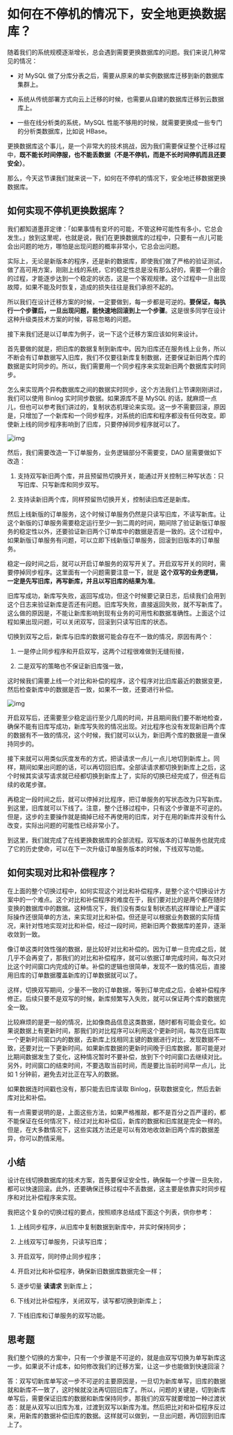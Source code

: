# 如何在不停机的情况下，安全地更换数据库？

随着我们的系统规模逐渐增长，总会遇到需要更换数据库的问题。我们来说几种常见的情况：

- 对 MySQL 做了分库分表之后，需要从原来的单实例数据库迁移到新的数据库集群上。

- 系统从传统部署方式向云上迁移的时候，也需要从自建的数据库迁移到云数据库上。

- 一些在线分析类的系统，MySQL 性能不够用的时候，就需要更换成一些专门的分析类数据库，比如说 HBase。

更换数据库这个事儿，是一个非常大的技术挑战，因为我们需要保证整个迁移过程中，**既不能长时间停服，也不能丢数据（不是不停机，而是不长时间停机而且还要安全）**。

那么，今天这节课我们就来说一下，如何在不停机的情况下，安全地迁移数据更换数据库。

## 如何实现不停机更换数据库？

我们都知道墨菲定律：「如果事情有变坏的可能，不管这种可能性有多小，它总会发生。」放到这里呢，也就是说，我们在更换数据库的过程中，只要有一点儿可能会出问题的地方，哪怕是出现问题的概率非常小，它总会出问题。

实际上，无论是新版本的程序，还是新的数据库，即使我们做了严格的验证测试，做了高可用方案，刚刚上线的系统，它的稳定性总是没有那么好的，需要一个磨合的过程，才能逐步达到一个稳定的状态，这是一个客观规律。这个过程中一旦出现故障，如果不能及时恢复，造成的损失往往是我们承担不起的。

所以我们在设计迁移方案的时候，一定要做到，每一步都是可逆的。**要保证，每执行一个步骤后，一旦出现问题，能快速地回滚到上一个步骤**。这是很多同学在设计这种升级类技术方案的时候，容易忽略的问题。

接下来我们还是以订单库为例子，说一下这个迁移方案应该如何来设计。

首先要做的就是，把旧库的数据复制到新库中。因为旧库还在服务线上业务，所以不断会有订单数据写入旧库，我们不仅要往新库复制数据，还要保证新旧两个库的数据是实时同步的。所以，我们需要用一个同步程序来实现新旧两个数据库实时同步。

怎么来实现两个异构数据库之间的数据实时同步，这个方法我们上节课刚刚讲过，我们可以使用 Binlog 实时同步数据。如果源库不是 MySQL 的话，就麻烦一点儿，但也可以参考我们讲过的，复制状态机理论来实现。这一步不需要回滚，原因是，只增加了一个新库和一个同步程序，对系统的旧库和程序都没有任何改变。即使新上线的同步程序影响到了旧库，只要停掉同步程序就可以了。

![img](./assets/ba2a44c70d4766b281107f4134fe9d58.jpg)

然后，我们需要改造一下订单服务，业务逻辑部分不需要变，DAO 层需要做如下改造：

1. 支持双写新旧两个库，并且预留热切换开关，能通过开关控制三种写状态：只写旧库、只写新库和同步双写。

2. 支持读新旧两个库，同样预留热切换开关，控制读旧库还是新库。

然后上线新版的订单服务，这个时候订单服务仍然是只读写旧库，不读写新库。让这个新版的订单服务需要稳定运行至少一到二周的时间，期间除了验证新版订单服务的稳定性以外，还要验证新旧两个订单库中的数据是否是一致的。这个过程中，如果新版订单服务有问题，可以立即下线新版订单服务，回滚到旧版本的订单服务。

稳定一段时间之后，就可以开启订单服务的双写开关了。开启双写开关的同时，需要停掉同步程序。这里面有一个问题需要注意一下，就是 **这个双写的业务逻辑，一定是先写旧库，再写新库，并且以写旧库的结果为准**。

旧库写成功，新库写失败，返回写成功，但这个时候要记录日志，后续我们会用到这个日志来验证新库是否还有问题。旧库写失败，直接返回失败，就不写新库了。这么做的原因是，不能让新库影响到现有业务的可用性和数据准确性。上面这个过程如果出现问题，可以关闭双写，回滚到只读写旧库的状态。

切换到双写之后，新库与旧库的数据可能会存在不一致的情况，原因有两个：

1. 一是停止同步程序和开启双写，这两个过程很难做到无缝衔接，

2. 二是双写的策略也不保证新旧库强一致，
   

这时候我们需要上线一个对比和补偿的程序，这个程序对比旧库最近的数据变更，然后检查新库中的数据是否一致，如果不一致，还要进行补偿。

![img](./assets/e0c3864866fe1ff3408e2589669b62ce.jpg)

开启双写后，还需要至少稳定运行至少几周的时间，并且期间我们要不断地检查，确保不能有旧库写成功，新库写失败的情况出现。对比程序也没有发现新旧两个库的数据有不一致的情况，这个时候，我们就可以认为，新旧两个库的数据是一直保持同步的。

接下来就可以用类似灰度发布的方式，把读请求一点儿一点儿地切到新库上。同样，期间如果出问题的话，可以再切回旧库。全部读请求都切换到新库上之后，这个时候其实读写请求就已经都切换到新库上了，实际的切换已经完成了，但还有后续的收尾步骤。

再稳定一段时间之后，就可以停掉对比程序，把订单服务的写状态改为只写新库。到这里，旧库就可以下线了。注意，整个迁移过程中，只有这个步骤是不可逆的。但是，这步的主要操作就是摘掉已经不再使用的旧库，对于在用的新库并没有什么改变，实际出问题的可能性已经非常小了。

到这里，我们就完成了在线更换数据库的全部流程。双写版本的订单服务也就完成了它的历史使命，可以在下一次升级订单服务版本的时候，下线双写功能。

## 如何实现对比和补偿程序？

在上面的整个切换过程中，如何实现这个对比和补偿程序，是整个这个切换设计方案中的一个难点。这个对比和补偿程序的难度在于，我们要对比的是两个都在随时变换的数据库中的数据。这种情况下，我们没有类似复制状态机这样理论上严谨实际操作还很简单的方法，来实现对比和补偿。但还是可以根据业务数据的实际情况，来针对性地实现对比和补偿，经过一段时间，把新旧两个数据库的差异，逐渐收敛到一致。

像订单这类时效性强的数据，是比较好对比和补偿的。因为订单一旦完成之后，就几乎不会再变了，那我们的对比和补偿程序，就可以依据订单完成时间，每次只对比这个时间窗口内完成的订单。补偿的逻辑也很简单，发现不一致的情况后，直接用旧库的订单数据覆盖新库的订单数据就可以了。

这样，切换双写期间，少量不一致的订单数据，等到订单完成之后，会被补偿程序修正。后续只要不是双写的时候，新库频繁写入失败，就可以保证两个库的数据完全一致。

比较麻烦的是更一般的情况，比如像商品信息这类数据，随时都有可能会变化。如果说数据上有更新时间，那我们的对比程序可以利用这个更新时间，每次在旧库取一个更新时间窗口内的数据，去新库上找相同主键的数据进行对比，发现数据不一致，还要对比一下更新时间。如果新库数据的更新时间晚于旧库数据，那可能是对比期间数据发生了变化，这种情况暂时不要补偿，放到下个时间窗口去继续对比。另外，时间窗口的结束时间，不要选取当前时间，而是要比当前时间早一点儿，比如 1 分钟前，避免去对比正在写入的数据。

如果数据连时间戳也没有，那只能去旧库读取 Binlog，获取数据变化，然后去新库对比和补偿。

有一点需要说明的是，上面这些方法，如果严格推敲，都不是百分之百严谨的，都不能保证在任何情况下，经过对比和补偿后，新库的数据和旧库就是完全一样的。但是，在大多数情况下，这些实践方法还是可以有效地收敛新旧两个库的数据差异，你可以酌情采用。

## 小结

设计在线切换数据库的技术方案，首先要保证安全性，确保每一个步骤一旦失败，都可以快速回滚。此外，还要确保迁移过程中不丢数据，这主要是依靠实时同步程序和对比补偿程序来实现。

我把这个复杂的切换过程的要点，按照顺序总结成下面这个列表，供你参考：

1. 上线同步程序，从旧库中复制数据到新库中，并实时保持同步；

2. 上线双写订单服务，只读写旧库；

3. 开启双写，同时停止同步程序；

4. 开启对比和补偿程序，确保新旧数据库数据完全一样；

5. 逐步切量 **读请求** 到新库上；

6. 下线对比补偿程序，关闭双写，读写都切换到新库上；

7. 下线旧库和订单服务的双写功能。

## 思考题

我们整个切换的方案中，只有一个步骤是不可逆的，就是由双写切换为单写新库这一步。如果说不计成本，如何修改我们的迁移方案，让这一步也能做到快速回滚？

答：双写切新库单写这一步不可逆的主要原因是，一旦切为新库单写，旧库的数据就和新库不一致了，这时候就没法再切回旧库了。所以，问题的关键是，切到新库单写后，需要保证旧库的数据和新库保持同步。那我们的双写就要增加一种过渡状态：就是从双写以旧库为准，过渡到双写以新库为准。然后把比对和补偿程序反过来，用新库的数据补偿旧库的数据。这样就可以做到，一旦出问题，再切回到旧库上了。